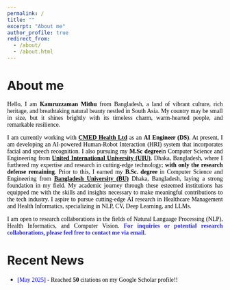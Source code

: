 ```yaml
---
permalink: /
title: ""
excerpt: "About me"
author_profile: true
redirect_from: 
  - /about/
  - /about.html
---
```


# About me

<!-- <p style="text-align:justify; color:black; font-family:Georgia"> Greetings!!</p> -->


<p style="text-align:justify; color:black; font-family:Georgia">Hello, I am <b>Kamruzzaman Mithu</b> from Bangladesh, a land of vibrant culture, rich heritage, and breathtaking natural beauty nestled in South Asia. My country may be small in size, but it shines brightly with its timeless charm, warm-hearted people, and remarkable resilience. </p>

<p style="text-align:justify; color:black; font-family:Georgia"> I am currently working with <b><a href="https://cmed.com.bd/" target="_blank" style="color:black;">CMED Health Ltd</a></b> as an <b>AI Engineer (DS)</b>. At present, I am developing an AI-powered Human-Robot Interaction (HRI) system that incorporates facial and speech recognition. I also pursuing my <b>M.Sc degree</b>in Computer Science and Engineering from <b><a href="https://www.uiu.ac.bd/" target="_blank" style="color:black;">United International University (UIU)</a></b>, Dhaka, Bangladesh, where I furthered my expertise and research in cutting-edge technology; <b>with only the research defense remaining</b>. Prior to this, I earned my <b>B.Sc. degree </b> in Computer Science and Engineering from <b><a href="https://bu.edu.bd/" target="_blank" style="color:black;"> Bangladesh University (BU)</a></b> Dhaka, Bangladesh, laying a strong foundation in my field. My academic journey through these esteemed institutions has equipped me with the skills and insights necessary to make meaningful contributions to the tech industry. I aspire to pursue cutting-edge AI research in Healthcare Management and Health Informatics, specializing in NLP, CV, Deep Learning, and LLMs. </p>

<p style="text-align:justify; color:black; font-family:Georgia">I am open to research collaborations in the fields of Natural Language Processing (NLP), Health Informatics, and Computer Vision. <span style="color:#2a2ad3;font-weight:bold">For inquiries or potential research collaborations, please feel free to contact me via email.</span></p>




# Recent News
<!-- * <span style="font-family:Georgia; color:black"><span style="color:Blue">[January 2025]</span> - Started my <b>PhD program</b> at the school of Systems and Computing, <a href="https://www.unsw.edu.au/canberra" target="_blank" style="color:#364850;font-weight:bold">The University of New South Wales</a>, Canberra, ACT 2600, Australia. -->

* <span style="font-family:Georgia; color:black"><span style="color:Blue">[May 2025]</span> - Reached <b>50</b> citations on my Google Scholar profile!!
